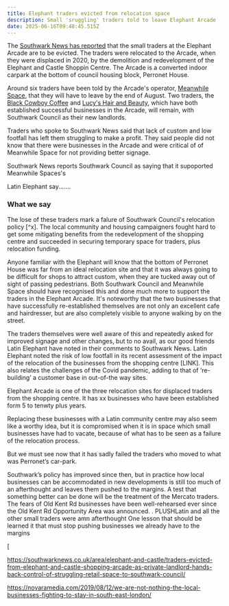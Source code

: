 ```yaml
---
title: Elephant traders evicted from relocation space
description: Small 'sruggling' traders told to leave Elephant Arcade
date: 2025-06-16T09:48:45.515Z
---
```

The [Southwark News has reported](https://southwarknews.co.uk/area/elephant-and-castle/traders-evicted-from-elephant-and-castle-shopping-arcade-as-private-landlord-hands-back-control-of-struggling-retail-space-to-southwark-council/) that the small traders at the Elephant Arcade are to be evicted.  The traders were relocated to the Arcade,  when they were displaced in 2020, by the demolition and redevelopment of the Elephant and Castle Shoppin Centre.  The Arcade is a converted indoor carpark at the bottom of council housing block, Perronet House. 

Around six traders have been told by the Arcade's operator, [Meanwhile Space](https://www.meanwhilespace.com/), that they will have to leave by the end of August.  Two traders, the [Black Cowboy Coffee](https://www.instagram.com/blackcowboycoffee/?hl=en) and [Lucy's Hair and Beauty](https://www.lucyhairandbeauty.com/), which have both established successful businesses in the Arcade, will remain, with Southwark Council as their new landlords.

Traders who spoke to Southwark News said that lack of custom and low footfall has left them struggling to make a profit.  They said people did not know that there were businesses in the Arcade and were critical of of Meanwhile Space for not providing better signage.  

Southwark News reports Southwark Council as saying that it supoported Meanwhile Spaces's

Latin Elephant say.......

### What we say

The lose of these traders mark a falure of Southwark Council's relocation policy [^x].  The local community and housing campaigners fought hard to get some mitigating benefits from the redevelopment of the shopping centre and succeeded in securing temporary space for traders, plus relocation funding.

Anyone familiar with the Elephant will know that the bottom of Perronet House was far from an ideal relocation site and that it was always going to be difficult for shops to attract custom, when they are tucked away out of sight of passing pedestrians.  Both Southwark Council and Meanwhile Space should have recognised this and done much more to support the traders in the Elephant Arcade.  It's noteworthy that the two businesses that have successfully re-established themselves are not only an excellent cafe and hairdresser, but are also completely visible to anyone walking by on the street.

The traders themselves were well aware of this and repeatedly asked for improved signage and other changes, but to no avail, as our good friends Latin Elephant have noted in their comments to Southwark News.  Latin Elephant noted the risk of low footfall in its recent assessment of the impact of the relocation of the businesses from the shopping centre \[LINK].  This also relates the challenges of the Covid pandemic, adding to that of ‘re-building’ a customer base in out-of-the way sites.

Elephant Arcade is one of the three relocation sites for displaced traders from the shopping centre.  It has xx businesses who have been established form 5 to tenwty plus years.



Replacing these businesses with a Latin community centre may also seem like a worthy idea, but it is compromised when it is in space which small businesses have had to vacate, because of what has to be seen as a failure of the relocation process.

  But we must see now that it has sadly failed the traders who moved to what was Perronet’s car-park.

Southwark’s policy has improved since then, but in practice how local businesses can be accommodated in new developments is still too much of an afterthought and leaves them pushed to the margins.  A test that something better can be done will be the treatment of the Mercato traders. The fears of Old Kent Rd businesses have been well-rehearsed ever since the Old Kent Rd Opportunity Area was announced. .  PLUSHLatin and all the other small traders were amn afterthought 
One lesson that should be learned it that must stop pushing businesses we already have to the margins

[

<https://southwarknews.co.uk/area/elephant-and-castle/traders-evicted-from-elephant-and-castle-shopping-arcade-as-private-landlord-hands-back-control-of-struggling-retail-space-to-southwark-council/>

<https://novaramedia.com/2019/08/12/we-are-not-nothing-the-local-businesses-fighting-to-stay-in-south-east-london/>